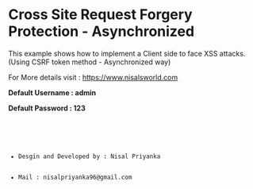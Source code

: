 # Cross Site Request Forgery Protection - Asynchronized

<p> This example shows how to implement a Client side to face XSS attacks. (Using CSRF token method - Asynchronized way)   </p>

<p> For More details visit : <a href="https://nisalsworld.blogspot.com/2018/05/how-to-implementing-cross-site-request.html" target="_blank"> https://www.nisalsworld.com </a></p>

<p> <b> Default Username : admin  </b>  </p>
<p> <b> Default Password : 123  </b>  </p>

<code>
  <ul>
    <li>Desgin and Developed by : Nisal Priyanka</li>
    <li>Mail : nisalpriyanka96@gmail.com </li>
  </ul>
</code>
